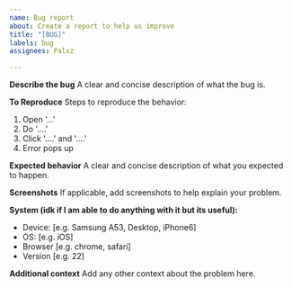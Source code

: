 ```yaml
---
name: Bug report
about: Create a report to help us improve
title: "[BUG]"
labels: bug
assignees: Palxz

---
```


**Describe the bug**
A clear and concise description of what the bug is.

**To Reproduce**
Steps to reproduce the behavior:
1. Open '...'
2. Do '....'
3. Click '....' and '....'
4. Error pops up

**Expected behavior**
A clear and concise description of what you expected to happen.

**Screenshots**
If applicable, add screenshots to help explain your problem.

**System (idk if I am able to do anything with it but its useful):**
- Device: [e.g. Samsung A53, Desktop, iPhone6] 
- OS: [e.g. iOS]
 - Browser [e.g. chrome, safari]
 - Version [e.g. 22]

**Additional context**
Add any other context about the problem here.
